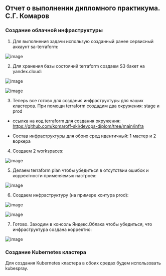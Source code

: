 ## Отчет о выполнении дипломного практикума. С.Г. Комаров

### Создание облачной инфраструктуры

1. Для выполнения задачи использую созданный ранее сервисный аккаунт sa-terraform:  

![image](https://github.com/komaroff-ski/devops-diplom/assets/93157702/896f7b91-af03-4908-8a96-1a4e5d293410)

2. Для хранения базы состояний terraform создаем S3 бакет на yandex.cloud:

![image](https://github.com/komaroff-ski/devops-diplom/assets/93157702/deac702e-c0a7-4b0a-9447-6ebe7e3d397f)  

![image](https://github.com/komaroff-ski/devops-diplom/assets/93157702/7ec20c1c-e44e-4c91-92ae-aed93587d43f)

3. Теперь все готово для создания инфраструктуры для наших кластеров. При помощи terraform создадим два окружения: stage и prod

- ссылка на код terraform для создания окружения: https://github.com/komaroff-ski/devops-diplom/tree/main/infra

- Состав инфраструктуры для обоих сред идентичный: 1 мастер и 2 воркера  

4. Создаем 2 workspaces:  

![image](https://github.com/komaroff-ski/devops-diplom/assets/93157702/8b4e7216-67cf-4659-b4ec-6429de3904f2)

5. Делаем terraform plan чтобы убедиться в отсутствии ошибок и корректности применяемых настроек:

![image](https://github.com/komaroff-ski/devops-diplom/assets/93157702/36763208-18c6-4e28-a656-e6fe682ec59f)

6. Создаем инфраструктуру (на примере контура prod):  

![image](https://github.com/komaroff-ski/devops-diplom/assets/93157702/93c6a3fa-eb79-40cf-a46c-c53eb887b366)


![image](https://github.com/komaroff-ski/devops-diplom/assets/93157702/88989066-8d48-49ee-a9fe-cb2643908db2)


7. Готово. Заходим в консоль Яндекс.Облака чтобы убедиться, что инфраструктура создана корректно:  

![image](https://github.com/komaroff-ski/devops-diplom/assets/93157702/a8f17658-7e1a-48e7-b679-641e317bd061)



### Создание Kubernetes кластера

Для создания Kubernetes кластера в обоих средах будем использовать kubespray. 
